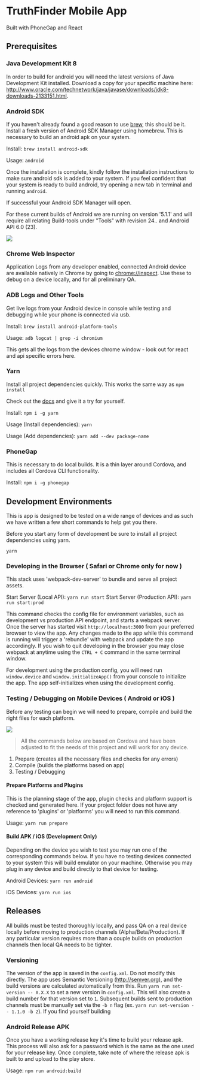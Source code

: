 # TruthFinder Mobile App

Built with PhoneGap and React

## Prerequisites

### Java Development Kit 8
In order to build for android you will need the latest versions of Java Development Kit installed. Download a copy for your specific machine here: http://www.oracle.com/technetwork/java/javase/downloads/jdk8-downloads-2133151.html.

### Android SDK
If you haven't already found a good reason to use [brew](http://brew.sh/), this should be it. Install a fresh version of Android SDK Manager using homebrew. This is necessary to build an android apk on your system.

Install: `brew install android-sdk`

Usage: `android`

Once the installation is complete, kindly follow the installation instructions to make sure android sdk is added to your system. If you feel confident that your system is ready to build android, try opening a new tab in terminal and running `android`.

If successful your Android SDK Manager will open.

For these current builds of Android we are running on version '5.1.1' and will require all relating Build-tools under "Tools" with revision 24.*.* and Android API 6.0 (23).

![](https://dl.dropboxusercontent.com/u/12648103/Screen%20Shot%202016-11-02%20at%205.13.50%20PM.png)

### Chrome Web Inspector
Application Logs from any developer enabled, connected Android device are available natively in Chrome by going to [chrome://inspect](chrome://inspect). Use these to debug on a device locally, and for all preliminary QA.

### ADB Logs and Other Tools
Get live logs from your Android device in console while testing and debugging while your phone is connected via usb.

Install: `brew install android-platform-tools`

Usage: `adb logcat | grep -i chromium`

This gets all the logs from the devices chrome window - look out for react and api specific errors here.

### Yarn
Install all project dependencies quickly. This works the same way as `npm install`

Check out the [docs](https://yarnpkg.com/) and give it a try for yourself.

Install: `npm i -g yarn`

Usage (Install dependencies): `yarn`

Usage (Add dependencies): `yarn add --dev package-name`

### PhoneGap
This is necessary to do local builds. It is a thin layer around Cordova, and includes all Cordova CLI functionality.

Install: `npm i -g phonegap`

## Development Environments
This is app is designed to be tested on a wide range of devices and as such we have written a few short commands to help get you there.

Before you start any form of development be sure to install all project dependencies using yarn.

`yarn`

### Developing in the Browser ( Safari or Chrome only for now )
This stack uses 'webpack-dev-server' to bundle and serve all project assets.

Start Server (Local API): `yarn run start`
Start Server (Production API): `yarn run start:prod`

This command checks the config file for environment variables, such as development vs production API endpoint, and starts a webpack server. Once the server has started visit `http://localhost:3000` from your preferred browser to view the app. Any changes made to the app while this command is running will trigger a 'rebundle' with webpack and update the app accordingly. If you wish to quit developing in the browser you may close webpack at anytime using the `CTRL + C` command in the same terminal window.

For development using the production config, you will need run `window.device` and `window.initializeApp()` from your console to initialize the app. The app self-initializes when using the development config.

### Testing / Debugging on Mobile Devices ( Android or iOS )
Before any testing can begin we will need to prepare, compile and build the right files for each platform.

![](https://dl.dropboxusercontent.com/u/12648103/process.png)

> All the commands below are based on Cordova and have been adjusted to fit the needs of this project and will work for any device.

1. Prepare (creates all the necessary files and checks for any errors)
2. Compile (builds the platforms based on app)
3. Testing / Debugging

#### Prepare Platforms and Plugins
This is the planning stage of the app, plugin checks and platform support is checked and generated here. If your project folder does not have any reference to 'plugins' or 'platforms' you will need to run this command.

Usage: `yarn run prepare`

#### Build APK / iOS (Development Only)
Depending on the device you wish to test you may run one of the corresponding commands below. If you have no testing devices connected to your system this will build emulator on your machine. Otherwise you may plug in any device and build directly to that device for testing.

Android Devices: `yarn run android`

iOS Devices: `yarn run ios`


## Releases
All builds must be tested thoroughly locally, and pass QA on a real device locally before moving to production channels (Alpha/Beta/Production). If any particular version requires more than a couple builds on production channels then local QA needs to be tighter.

### Versioning
The version of the app is saved in the `config.xml`. Do not modify this directly. The app uses Semantic Versioning (http://semver.org), and the build versions are calculated automatically from this. Run `yarn run set-version -- X.X.X` to set a new version in `config.xml`. This will also create a build number for that version set to `1`. Subsequent builds sent to production channels must be manually set via the `-b n` flag (ex. `yarn run set-version -- 1.1.0 -b 2`). If you find yourself building


### Android Release APK
Once you have a working release key it's time to build your release apk. This process will also ask for a password which is the same as the one used for your release key. Once complete, take note of where the release apk is built to and upload to the play store.

Usage: `npm run android:build`
